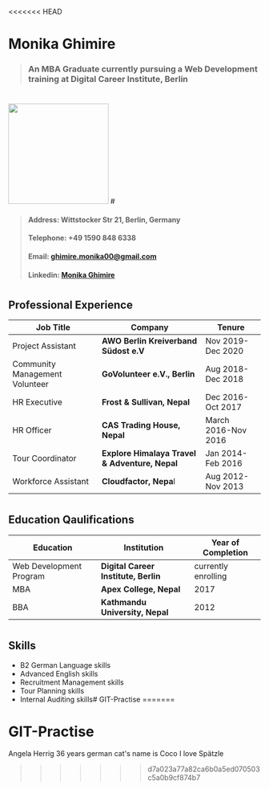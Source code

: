 <<<<<<< HEAD
# Monika Ghimire

> ### An MBA Graduate currently pursuing a Web Development training at Digital Career Institute, Berlin

#

<img src="./mon.jpg" width="200" height="200">
#

> #### Address: Wittstocker Str 21, Berlin, Germany
>
> #### Telephone: +49 1590 848 6338
>
> #### Email: ghimire.monika00@gmail.com
>
> #### Linkedin: [Monika Ghimire](www.linkedin.com/in/monika-ghimire-62520179)

#

## Professional Experience

| Job Title                      | Company                                        | Tenure              |
| ------------------------------ | ---------------------------------------------- | ------------------- |
| Project Assistant              | **AWO Berlin Kreiverband Südost e.V**          | Nov 2019-Dec 2020   |
| Community Management Volunteer | **GoVolunteer e.V., Berlin**                   | Aug 2018-Dec 2018   |
| HR Executive                   | **Frost & Sullivan, Nepal**                    | Dec 2016-Oct 2017   |
| HR Officer                     | **CAS Trading House, Nepal**                   | March 2016-Nov 2016 |
| Tour Coordinator               | **Explore Himalaya Travel & Adventure, Nepal** | Jan 2014-Feb 2016   |
| Workforce Assistant            | **Cloudfactor, Nepa**l                         | Aug 2012-Nov 2013   |

#

## Education Qaulifications

| Education               | Institution                          | Year of Completion  |
| ----------------------- | ------------------------------------ | ------------------- |
| Web Development Program | **Digital Career Institute, Berlin** | currently enrolling |
| MBA                     | **Apex College, Nepal**              | 2017                |
| BBA                     | **Kathmandu University, Nepal**      | 2012                |

#

## Skills

- B2 German Language skills
- Advanced English skills
- Recruitment Management skills
- Tour Planning skills
- Internal Auditing skills# GIT-Practise
=======
# GIT-Practise

Angela Herrig
36 years
german
cat's name is Coco
I love Spätzle
>>>>>>> d7a023a77a82ca6b0a5ed070503c5a0b9cf874b7
